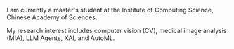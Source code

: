 I am currently a master's student at the Institute of Computing Science, Chinese Academy of Sciences.

My research interest includes computer vision (CV), medical image analysis (MIA), LLM Agents, XAI, and AutoML.

